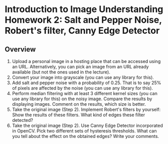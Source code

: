 # Introduction to Image Understanding Homework 2: Salt and Pepper Noise, Robert's filter, Canny Edge Detector

## Overview

1. Upload a personal image in a hosting place that can be accessed using an URL. Alternatively, you can pick an image from an URL already available (but not the ones used in the lecture).
2. Convert your image into grayscale (you can use any library for this).
3. Add salt and pepper noise with a probability of 0.25. That is to say 25% of pixels are affected by the noise (you can use any library for this).
4. Perform median filtering with at least 3 different kernel sizes (you can use any library for this) on the noisy image. Compare the results by displaying images. Comment on the results, which size is better.
5. Take the original image (Step 2). Implement Robert's filters by yourself:
Show the results of these filters. What kind of edges these filter detected?
6. Take the original image (Step 2). Use Canny Edge Detector incorporated in OpenCV. Pick two different sets of hysteresis thresholds. What can you tell about the effect on the obtained edges? Write your comments.
